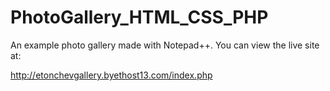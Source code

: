 # PhotoGallery_HTML_CSS_PHP

An example photo gallery made with Notepad++. You can view the live site at:

http://etonchevgallery.byethost13.com/index.php